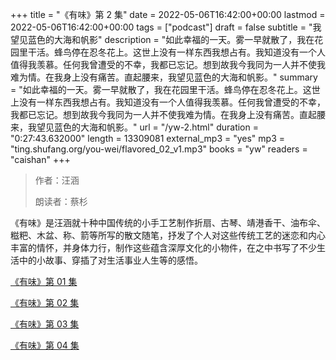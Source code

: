 +++
title = "《有味》第 2 集"
date = 2022-05-06T16:42:00+00:00
lastmod = 2022-05-06T16:42:00+00:00
tags = ["podcast"]
draft = false
subtitle = "我望见蓝色的大海和帆影"
description = "如此幸福的一天。雾一早就散了，我在花园里干活。蜂鸟停在忍冬花上。这世上没有一样东西我想占有。我知道没有一个人值得我羡慕。任何我曾遭受的不幸，我都已忘记。想到故我今我同为一人并不使我难为情。在我身上没有痛苦。直起腰来，我望见蓝色的大海和帆影。"
summary = "如此幸福的一天。雾一早就散了，我在花园里干活。蜂鸟停在忍冬花上。这世上没有一样东西我想占有。我知道没有一个人值得我羡慕。任何我曾遭受的不幸，我都已忘记。想到故我今我同为一人并不使我难为情。在我身上没有痛苦。直起腰来，我望见蓝色的大海和帆影。"
url = "/yw-2.html"
duration = "0:27:43.632000"
length = 13309081
external_mp3 = "yes"
mp3 = "ting.shufang.org/you-wei/flavored_02_v1.mp3"
books = "yw"
readers = "caishan"
+++

> 作者：汪涵
>
> 朗读者：蔡杉

《有味》是汪涵就十种中国传统的小手工艺制作折扇、古琴、靖港香干、油布伞、糍粑、木盆、称、箭等所写的散文随笔，抒发了个人对这些传统工艺的迷恋和内心丰富的情怀，并身体力行，制作这些蕴含深厚文化的小物件，在之中书写了不少生活中的小故事、穿插了对生活事业人生等的感悟。

[《有味》第 01 集](./yw-1.html)

[《有味》第 02 集](./yw-2.html)

[《有味》第 03 集](./yw-3.html)

[《有味》第 04 集](./yw-4.html)
